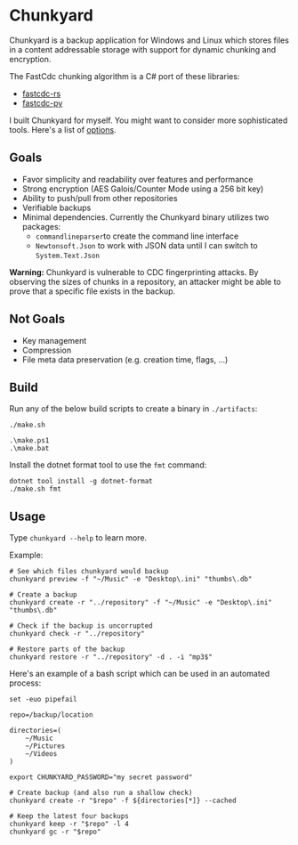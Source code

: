 # Chunkyard

Chunkyard is a backup application for Windows and Linux which stores files in a
content addressable storage with support for dynamic chunking and encryption.

The FastCdc chunking algorithm is a C# port of these libraries:

- [fastcdc-rs](https://github.com/nlfiedler/fastcdc-rs)
- [fastcdc-py](https://github.com/titusz/fastcdc-py)

I built Chunkyard for myself. You might want to consider more sophisticated
tools. Here's a list of [options](https://github.com/restic/others).

## Goals

- Favor simplicity and readability over features and performance
- Strong encryption (AES Galois/Counter Mode using a 256 bit key)
- Ability to push/pull from other repositories
- Verifiable backups
- Minimal dependencies. Currently the Chunkyard binary utilizes two packages:
  - `commandlineparser`to create the command line interface
  - `Newtonsoft.Json` to work with JSON data until I can switch to
    `System.Text.Json`

**Warning:** Chunkyard is vulnerable to CDC fingerprinting attacks. By observing
the sizes of chunks in a repository, an attacker might be able to prove that a
specific file exists in the backup.

## Not Goals

- Key management
- Compression
- File meta data preservation (e.g. creation time, flags, ...)

## Build

Run any of the below build scripts to create a binary in `./artifacts`:

``` shell
./make.sh

.\make.ps1
.\make.bat
```

Install the dotnet format tool to use the `fmt` command:

``` shell
dotnet tool install -g dotnet-format
./make.sh fmt
```

## Usage

Type `chunkyard --help` to learn more.

Example:

``` shell
# See which files chunkyard would backup
chunkyard preview -f "~/Music" -e "Desktop\.ini" "thumbs\.db"

# Create a backup
chunkyard create -r "../repository" -f "~/Music" -e "Desktop\.ini" "thumbs\.db"

# Check if the backup is uncorrupted
chunkyard check -r "../repository"

# Restore parts of the backup
chunkyard restore -r "../repository" -d . -i "mp3$"
```

Here's an example of a bash script which can be used in an automated process:

``` shell
set -euo pipefail

repo=/backup/location

directories=(
    ~/Music
    ~/Pictures
    ~/Videos
)

export CHUNKYARD_PASSWORD="my secret password"

# Create backup (and also run a shallow check)
chunkyard create -r "$repo" -f ${directories[*]} --cached

# Keep the latest four backups
chunkyard keep -r "$repo" -l 4
chunkyard gc -r "$repo"
```
